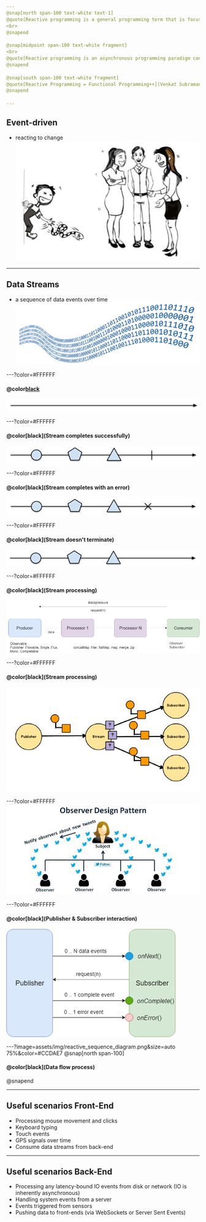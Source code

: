 ```yaml
---
@snap[north span-100 text-white text-1]
@quote[Reactive programming is a general programming term that is focused on reacting to changes, such as data values or events.](Reactive Programming in RxJava)
<br>
@snapend

@snap[midpoint span-100 text-white fragment]
<br>
@quote[Reactive programming is an asynchronous programming paradigm concerned with data streams and the propagation of change.](Wikipedia)
@snapend

@snap[south span-100 text-white fragment]
@quote[Reactive Programming = Functional Programming++](Venkat Subramaniam)
@snapend

---
```

## Event-driven
- reacting to change
![Event-driven](assets/img/event_driven_snake.png)

---
## Data Streams
- a sequence of data events over time
![Data Streams](assets/img/data_stream.png)

---?color=#FFFFFF
#### @color[black](Timeline)
![Timeline](assets/img/timeline.png)

---?color=#FFFFFF
#### @color[black](Stream completes successfully)
![Timeline events succeed](assets/img/timeline_events_success.png)

---?color=#FFFFFF
#### @color[black](Stream completes with an error)
![Timeline events error](assets/img/timeline_events_error.png)

---?color=#FFFFFF
#### @color[black](Stream doesn't terminate)
![Timeline events infinite](assets/img/timeline_events_infinite.png)

---?color=#FFFFFF
#### @color[black](Stream processing)
![Stream processing](assets/img/reactive_stream_processing_03.png)

---?color=#FFFFFF
#### @color[black](Stream processing)
![Stream processing](assets/img/reactive_programming_context.png)

---?color=#FFFFFF
![Observer Pattern](assets/img/observer_pattern.jpeg)

---?color=#FFFFFF
#### @color[black](Publisher & Subscriber interaction)
![Stream processing](assets/img/reactive-pubsub-flow.png)

---?image=assets/img/reactive_sequence_diagram.png&size=auto 75%&color=#CCDAE7
@snap[north span-100]
#### @color[black](Data flow process)
@snapend

---
## Useful scenarios Front-End
- Processing mouse movement and clicks
- Keyboard typing
- Touch events
- GPS signals over time
- Consume data streams from back-end

---
## Useful scenarios Back-End
- Processing any latency-bound IO events from disk or network (IO is inherently asynchronous)
- Handling system events from a server
- Events triggered from sensors
- Pushing data to front-ends (via WebSockets or Server Sent Events)


